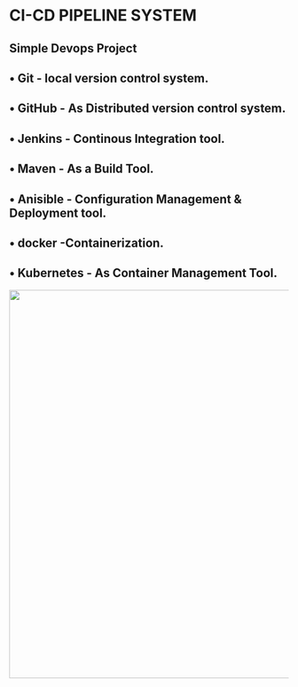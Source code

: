 # CI-CD PIPELINE SYSTEM
Simple Devops Project
  -----
  • Git - local version control system.
  -----
  • GitHub - As Distributed version control system.
  -----
  • Jenkins - Continous Integration tool.
  -----
  • Maven - As a Build Tool.
  -----
  • Anisible - Configuration Management & Deployment tool.
  -----
  • docker -Containerization.
  -----
  • Kubernetes - As Container Management Tool.
  -----
 <img src="https://i.ytimg.com/vi/i8klL6FujLc/maxresdefault.jpg" height="700" width="1100" >
  
